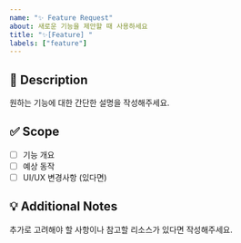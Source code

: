 ```yaml
---
name: "✨ Feature Request"
about: 새로운 기능을 제안할 때 사용하세요
title: "✨[Feature] "
labels: ["feature"]
---
```


## 📖 Description
원하는 기능에 대한 간단한 설명을 작성해주세요.

## ✅ Scope
- [ ] 기능 개요
- [ ] 예상 동작
- [ ] UI/UX 변경사항 (있다면)

## 💡 Additional Notes
추가로 고려해야 할 사항이나 참고할 리소스가 있다면 작성해주세요.
